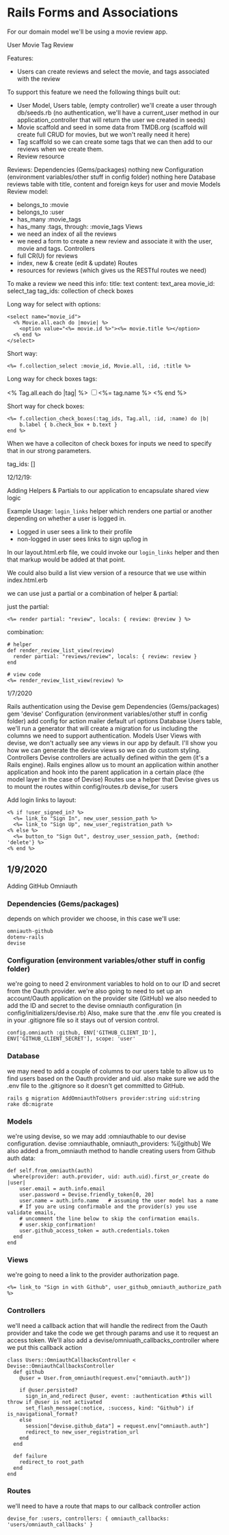 # Rails Forms and Associations

For our domain model we'll be using a movie review app.

User 
Movie 
Tag
Review

Features:
- Users can create reviews and select the movie, and tags associated with the review

To support this feature we need the following things built out:
- User Model, Users table, (empty controller) we'll create a user through db/seeds.rb (no authentication, we'll have a current_user method in our application_controller that will return the user we created in seeds)
- Movie scaffold and seed in some data from TMDB.org (scaffold will create full CRUD for movies, but we won't really need it here)
- Tag scaffold so we can create some tags that we can then add to our reviews when we create them.
- Review resource

Reviews:
Dependencies (Gems/packages)
nothing new
Configuration (environment variables/other stuff in config folder)
nothing here
Database
reviews table with title, content and foreign keys for user and movie
Models
Review model:
  - belongs_to :movie
  - belongs_to :user
  - has_many :movie_tags
  - has_many :tags, through: :movie_tags
Views
  - we need an index of all the reviews
  - we need a form to create a new review and associate it with the user, movie and tags.
Controllers
  - full CR(U) for reviews
  - index, new & create (edit & update)
Routes
  - resources for reviews (which gives us the RESTful routes we need)

  To make a review we need this info:
  title: text
  content: text_area
  movie_id: select_tag
  tag_ids: collection of check boxes

Long way for select with options:
```
<select name="movie_id">
  <% Movie.all.each do |movie| %>
    <option value="<%= movie.id %>"><%= movie.title %></option>
  <% end %>
</select>
```
Short way:
```
<%= f.collection_select :movie_id, Movie.all, :id, :title %>
```
Long way for check boxes tags:

<% Tag.all.each do |tag| %>
  <label><input type="checkbox" name="review[tag_ids][]" value="<%= tag.id %>" /><%= tag.name %></label>
<% end %>

Short way for check boxes:

```
<%= f.collection_check_boxes(:tag_ids, Tag.all, :id, :name) do |b|
    b.label { b.check_box + b.text } 
end %>

```

When we have a colleciton of check boxes for inputs we need to specify that in our strong parameters.

tag_ids: []

12/12/19:

Adding Helpers & Partials to our application to encapsulate shared view logic

Example Usage:
`login_links` helper which renders one partial or another depending on whether a user is logged in. 
  - Logged in user sees a link to their profile
  - non-logged in user sees links to sign up/log in

In our layout.html.erb file, we could invoke our `login_links` helper and then that markup would be added at that point.

We could also build a list view version of a resource that we use within index.html.erb

we can use just a partial or a combination of helper & partial:

just the partial:
```
<%= render partial: "review", locals: { review: @review } %>
```

combination:
```
# helper
def render_review_list_view(review)
  render partial: "reviews/review", locals: { review: review }
end

# view code
<%= render_review_list_view(review) %>
```


1/7/2020

Rails authentication using the Devise gem
Dependencies (Gems/packages)
gem 'devise'
Configuration (environment variables/other stuff in config folder)
add config for action mailer default url options
Database
Users table, we'll run a generator that will create a migration for us including the columns we need to support authentication.
Models
User
Views
with devise, we don't actually see any views in our app by default. I'll show you how we can generate the devise views so we can do custom styling.
Controllers
Devise controllers are actually defined within the gem (it's a Rails engine). Rails engines allow us to mount an application within another application and hook into the parent application in a certain place (the model layer in the case of Devise)
Routes
use a helper that Devise gives us to mount the routes within config/routes.rb
devise_for :users

Add login links to layout:
```
<% if !user_signed_in? %>
  <%= link_to "Sign In", new_user_session_path %>
  <%= link_to "Sign Up", new_user_registration_path %>
<% else %>
  <%= button_to "Sign Out", destroy_user_session_path, {method: 'delete'} %>
<% end %>
```
## 1/9/2020
Adding GitHub Omniauth
### Dependencies (Gems/packages)
depends on which provider we choose, in this case we'll use:
```
omniauth-github
dotenv-rails
devise 
```
### Configuration (environment variables/other stuff in config folder)
we're going to need 2 environment variables to hold on to our ID and secret from the Oauth provider. 
we're also going to need to set up an account/Oauth application on the provider site (GitHub)
we also needed to add the ID and secret to the devise omniauth configuration (in config/initializers/devise.rb) 
Also, make sure that the .env file you created is in your .gitignore file so it stays out of version control.

```
config.omniauth :github, ENV['GITHUB_CLIENT_ID'], ENV['GITHUB_CLIENT_SECRET'], scope: 'user'
```

### Database
we may need to add a couple of columns to our users table to allow us to find users based on the Oauth provider and uid.
also make sure we add the .env file to the .gitignore so it doesn't get committed to GitHub.
```
rails g migration AddOmniauthToUsers provider:string uid:string
rake db:migrate
```
### Models
we're using devise, so we may add :omniauthable to our devise configuration.
devise :omniauthable, omniauth_providers: %i[github]
We also added a from_omniauth method to handle creating users from Github auth data:
```
def self.from_omniauth(auth)
  where(provider: auth.provider, uid: auth.uid).first_or_create do |user|
    user.email = auth.info.email
    user.password = Devise.friendly_token[0, 20]
    user.name = auth.info.name   # assuming the user model has a name
    # If you are using confirmable and the provider(s) you use validate emails, 
    # uncomment the line below to skip the confirmation emails.
    # user.skip_confirmation!
    user.github_access_token = auth.credentials.token
  end
end
```
### Views
we're going to need a link to the provider authorization page.
```
<%= link_to "Sign in with Github", user_github_omniauth_authorize_path %>
```
### Controllers
we'll need a callback action that will handle the redirect from the Oauth provider and take the code we get through params and use it to request an access token.
We'll also add a devise/omniuath_callbacks_controller where we put this callback action
```
class Users::OmniauthCallbacksController < Devise::OmniauthCallbacksController
  def github
    @user = User.from_omniauth(request.env["omniauth.auth"])

    if @user.persisted?
      sign_in_and_redirect @user, event: :authentication #this will throw if @user is not activated
      set_flash_message(:notice, :success, kind: "Github") if is_navigational_format?
    else 
      session["devise.github_data"] = request.env["omniauth.auth"]
      redirect_to new_user_registration_url
    end
  end

  def failure
    redirect_to root_path
  end
end
```
### Routes
we'll need to have a route that maps to our callback controller action
```
devise_for :users, controllers: { omniauth_callbacks: 'users/omniauth_callbacks' }
```